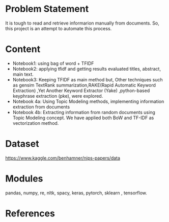 # Problem Statement

It is tough to read and retrieve informarion manually from documents. So, this project is an attempt to automate this process.

# Content

- Notebook1: using bag of word + TFIDF
- Notebook2: applying tfidf and getting results evaluated titles, abstract, main text.
- Notebook3: Keeping TFIDF as main method but, Other techniques such as gensim TextRank summarization,RAKE(Rapid Automatic Keyword Extraction) ,Yet Another Keyword Extractor (Yake) ,python-based keyphrase extraction (pke), were explored.
- Notebook 4a: Using Topic Modeling methods, implementing information extraction from documents
- Notebook 4b: Extracting information from random documents using Topic Modeling concept. We have applied both BoW and TF-IDF as vectorization method.

# Dataset

 https://www.kaggle.com/benhamner/nips-papers/data

# Modules

pandas, numpy, re, nltk, spacy, keras, pytorch, sklearn , tensorflow.

# References
